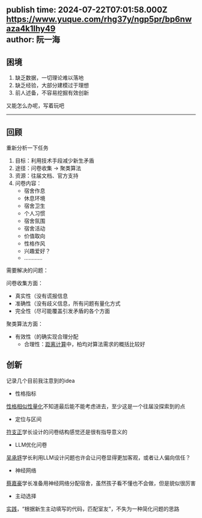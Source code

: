 publish time: 2024-07-22T07:01:58.000Z  
https://www.yuque.com/rhg37y/ngp5pr/bp6nwaza4k1lhy49  
author: 阮一海  
---
## 困境
1. 缺乏数据，一切理论难以落地
2. 缺乏经验，大部分建模过于理想
3. 前人述备，不容易挖掘有效创新

又能怎么办呢，写着玩吧

---

## 回顾
重新分析一下任务

1. 目标：利用技术手段减少新生矛盾
2. 途径：问卷收集 -> 聚类算法
3. 资源：往届文档、官方支持
4. 问卷内容：
    - 宿舍作息
    - 休息环境
    - 宿舍卫生
    - 个人习惯
    - 宿舍氛围
    - 宿舍活动
    - 价值取向
    - 性格作风
    - 兴趣爱好？
    - …………

需要解决的问题：

问卷收集方面：

+ 真实性（没有谎报信息
+ 准确性（没有歧义信息，所有问题有量化方式
+ 完全性（尽可能覆盖引发矛盾的各个方面

聚类算法方面：

+ 有效性（的确实现合理分配
    - 合理性：[距离计算](https://nova.yuque.com/rhg37y/ngp5pr/md8p1i8xtk12bd0g)中，柏均对算法需求的概括比较好

## 创新
记录几个目前我注意到的idea

+ 性格指标

[性格相似性量化](https://nova.yuque.com/rhg37y/ngp5pr/pq5ai28wgt2y45kz)不知道最后能不能考虑进去，至少这是一个往届没探索到的点

+ 定位与区间

[符支正](https://nova.yuque.com/rhg37y/ngp5pr/xmcn644zxbk7xcux)学长设计的问卷结构感觉还是很有指导意义的

+ LLM优化问卷

[吴承垿](https://nova.yuque.com/rhg37y/ngp5pr/xvboiiaf06dvt0co#bNZIN)学长利用LLM设计问题也许会让问卷显得更加客观，或者让人偏向信任？

+ 神经网络

[蔡嘉豪](https://nova.yuque.com/rhg37y/ngp5pr/gqpf17f1q4lmog9z)学长准备用神经网络分配宿舍，虽然孩子看不懂也不会做，但是貌似很厉害

+ 主动选择

[实践](https://nova.yuque.com/rhg37y/ngp5pr/ddc6xvlz4i8gsfut)，“根据新生主动填写的代码，匹配室友”，不失为一种简化问题的思路



